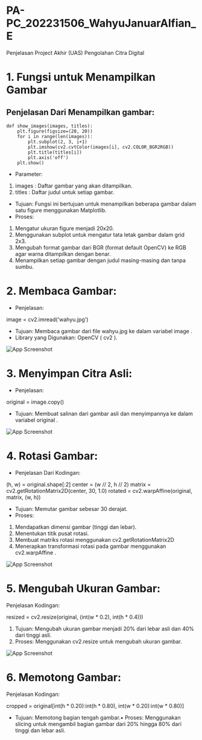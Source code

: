 # PA-PC_202231506_WahyuJanuarAlfian_E
Penjelasan Project Akhir (UAS) Pengolahan Citra Digital
# 1. Fungsi untuk Menampilkan Gambar
## Penjelasan Dari Menampilkan gambar:
    def show_images(images, titles):
        plt.figure(figsize=(20, 20))
        for i in range(len(images)):
            plt.subplot(2, 3, i+1)
            plt.imshow(cv2.cvtColor(images[i], cv2.COLOR_BGR2RGB))
            plt.title(titles[i])
            plt.axis('off')
        plt.show()

- Parameter:
1. images : Daftar gambar yang akan ditampilkan.
2. titles : Daftar judul untuk setiap gambar.

- Tujuan: Fungsi ini bertujuan untuk menampilkan beberapa gambar dalam satu figure menggunakan Matplotlib.
- Proses:
1. Mengatur ukuran figure menjadi 20x20.
2. Menggunakan subplot untuk mengatur tata letak gambar dalam grid 2x3.
3. Mengubah format gambar dari BGR (format default OpenCV) ke RGB agar warna ditampilkan dengan benar.
4. Menampilkan setiap gambar dengan judul masing-masing dan tanpa sumbu.

# 2. Membaca Gambar:
- Penjelasan:

image = cv2.imread('wahyu.jpg')

- Tujuan: Membaca gambar dari file wahyu.jpg ke dalam variabel image .
- Library yang Digunakan: OpenCV ( cv2 ).

![App Screenshot](wahyu.jpg)


# 3. Menyimpan Citra Asli:
- Penjelasan:

original = image.copy()

- Tujuan: Membuat salinan dari gambar asli dan menyimpannya ke dalam variabel original .

![App Screenshot](.screenshoot/original.jpg)

# 4. Rotasi Gambar:
- Penjelasan Dari Kodingan:

(h, w) = original.shape[:2]
center = (w // 2, h // 2)
matrix = cv2.getRotationMatrix2D(center, 30, 1.0)
rotated = cv2.warpAffine(original, matrix, (w, h))

- Tujuan: Memutar gambar sebesar 30 derajat.
- Proses:
1. Mendapatkan dimensi gambar (tinggi dan lebar).
2. Menentukan titik pusat rotasi.
3. Membuat matriks rotasi menggunakan cv2.getRotationMatrix2D 
4. Menerapkan transformasi rotasi pada gambar menggunakan cv2.warpAffine .

![App Screenshot](.screenshoot/rotated.jpg)


# 5. Mengubah Ukuran Gambar:
Penjelasan Kodingan:

resized = cv2.resize(original, (int(w * 0.2), int(h * 0.4)))

1. Tujuan: Mengubah ukuran gambar menjadi 20% dari lebar asli dan 40% dari tinggi asli.
2. Proses: Menggunakan cv2.resize untuk mengubah ukuran gambar.

![App Screenshot](.screenshoot/resize.jpg)

# 6. Memotong Gambar:
Penjelasan Kodingan:

cropped = original[int(h * 0.20):int(h * 0.80), int(w * 0.20):int(w * 0.80)]

- Tujuan: Memotong bagian tengah gambar.• Proses: Menggunakan slicing untuk mengambil bagian gambar dari 20% hingga 80% dari tinggi dan lebar asli.




